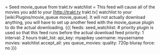 = Seed movie_queue from trakt.tv watchlist =
This feed will cause all of the movies you add to your [http://trakt.tv trakt.tv] watchlist to your [wiki:Plugins/movie_queue movie_queue]. It will not actually download anything, you will have to set up another feed with the movie_queue plugin to do the actual downloading.
{{{
feeds:
  seed_watchlist:
    # priority plugin is used so that this feed runs before the actual download feed
    priority: 1
    interval: 2 hours
    trakt_list:
      api_key: myapikey
      username: myusername
      movies: watchlist
    accept_all: yes
    queue_movies:
      quality: 720p bluray
      force: no
}}}